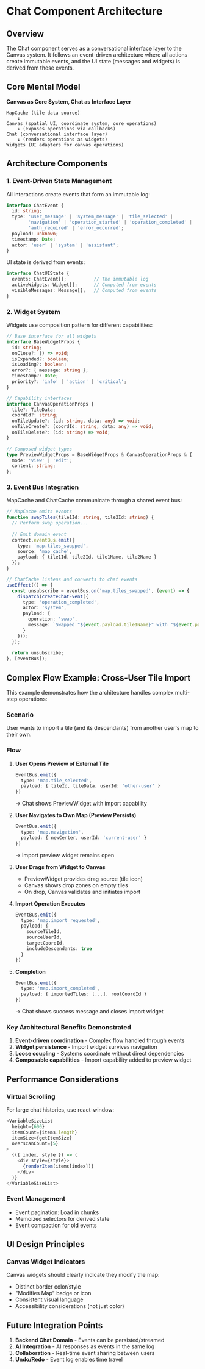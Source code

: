 # Chat Component Architecture

## Overview

The Chat component serves as a conversational interface layer to the Canvas system. It follows an event-driven architecture where all actions create immutable events, and the UI state (messages and widgets) is derived from these events.

## Core Mental Model

**Canvas as Core System, Chat as Interface Layer**

```
MapCache (tile data source)
    ↓
Canvas (spatial UI, coordinate system, core operations)
    ↓ (exposes operations via callbacks)
Chat (conversational interface layer)
    ↓ (renders operations as widgets)
Widgets (UI adapters for canvas operations)
```

## Architecture Components

### 1. Event-Driven State Management

All interactions create events that form an immutable log:

```typescript
interface ChatEvent {
  id: string;
  type: 'user_message' | 'system_message' | 'tile_selected' | 
        'navigation' | 'operation_started' | 'operation_completed' |
        'auth_required' | 'error_occurred';
  payload: unknown;
  timestamp: Date;
  actor: 'user' | 'system' | 'assistant';
}
```

UI state is derived from events:

```typescript
interface ChatUIState {
  events: ChatEvent[];          // The immutable log
  activeWidgets: Widget[];      // Computed from events
  visibleMessages: Message[];   // Computed from events
}
```

### 2. Widget System

Widgets use composition pattern for different capabilities:

```typescript
// Base interface for all widgets
interface BaseWidgetProps {
  id: string;
  onClose?: () => void;
  isExpanded?: boolean;
  isLoading?: boolean;
  error?: { message: string };
  timestamp?: Date;
  priority?: 'info' | 'action' | 'critical';
}

// Capability interfaces
interface CanvasOperationProps {
  tile?: TileData;
  coordId?: string;
  onTileUpdate?: (id: string, data: any) => void;
  onTileCreate?: (coordId: string, data: any) => void;
  onTileDelete?: (id: string) => void;
}

// Composed widget types
type PreviewWidgetProps = BaseWidgetProps & CanvasOperationProps & {
  mode: 'view' | 'edit';
  content: string;
};
```

### 3. Event Bus Integration

MapCache and ChatCache communicate through a shared event bus:

```typescript
// MapCache emits events
function swapTiles(tile1Id: string, tile2Id: string) {
  // Perform swap operation...
  
  // Emit domain event
  context.eventBus.emit({
    type: 'map.tiles_swapped',
    source: 'map_cache',
    payload: { tile1Id, tile2Id, tile1Name, tile2Name }
  });
}

// ChatCache listens and converts to chat events
useEffect(() => {
  const unsubscribe = eventBus.on('map.tiles_swapped', (event) => {
    dispatch(createChatEvent({
      type: 'operation_completed',
      actor: 'system',
      payload: {
        operation: 'swap',
        message: `Swapped "${event.payload.tile1Name}" with "${event.payload.tile2Name}"`
      }
    }));
  });
  
  return unsubscribe;
}, [eventBus]);
```

## Complex Flow Example: Cross-User Tile Import

This example demonstrates how the architecture handles complex multi-step operations:

### Scenario
User wants to import a tile (and its descendants) from another user's map to their own.

### Flow

1. **User Opens Preview of External Tile**
   ```typescript
   EventBus.emit({
     type: 'map.tile_selected',
     payload: { tileId, tileData, userId: 'other-user' }
   })
   ```
   → Chat shows PreviewWidget with import capability

2. **User Navigates to Own Map (Preview Persists)**
   ```typescript
   EventBus.emit({
     type: 'map.navigation',
     payload: { newCenter, userId: 'current-user' }
   })
   ```
   → Import preview widget remains open

3. **User Drags from Widget to Canvas**
   - PreviewWidget provides drag source (tile icon)
   - Canvas shows drop zones on empty tiles
   - On drop, Canvas validates and initiates import

4. **Import Operation Executes**
   ```typescript
   EventBus.emit({
     type: 'map.import_requested',
     payload: { 
       sourceTileId, 
       sourceUserId, 
       targetCoordId,
       includeDescendants: true 
     }
   })
   ```

5. **Completion**
   ```typescript
   EventBus.emit({
     type: 'map.import_completed',
     payload: { importedTiles: [...], rootCoordId }
   })
   ```
   → Chat shows success message and closes import widget

### Key Architectural Benefits Demonstrated

1. **Event-driven coordination** - Complex flow handled through events
2. **Widget persistence** - Import widget survives navigation
3. **Loose coupling** - Systems coordinate without direct dependencies
4. **Composable capabilities** - Import capability added to preview widget

## Performance Considerations

### Virtual Scrolling
For large chat histories, use react-window:

```typescript
<VariableSizeList
  height={600}
  itemCount={items.length}
  itemSize={getItemSize}
  overscanCount={5}
>
  {({ index, style }) => (
    <div style={style}>
      {renderItem(items[index])}
    </div>
  )}
</VariableSizeList>
```

### Event Management
- Event pagination: Load in chunks
- Memoized selectors for derived state
- Event compaction for old events

## UI Design Principles

### Canvas Widget Indicators
Canvas widgets should clearly indicate they modify the map:
- Distinct border color/style
- "Modifies Map" badge or icon
- Consistent visual language
- Accessibility considerations (not just color)

## Future Integration Points

1. **Backend Chat Domain** - Events can be persisted/streamed
2. **AI Integration** - AI responses as events in the same log
3. **Collaboration** - Real-time event sharing between users
4. **Undo/Redo** - Event log enables time travel